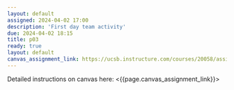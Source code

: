 ```yaml
---
layout: default
assigned: 2024-04-02 17:00
description: 'First day team activity'
due: 2024-04-02 18:15
title: p03
ready: true
layout: default
canvas_assignment_link: https://ucsb.instructure.com/courses/20058/assignments/236292
---
```


Detailed instructions on canvas here: <{{page.canvas_assignment_link}}>
